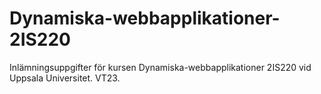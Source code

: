 # Dynamiska-webbapplikationer-2IS220

Inlämningsuppgifter för kursen Dynamiska-webbapplikationer 2IS220 vid Uppsala Universitet. VT23.
